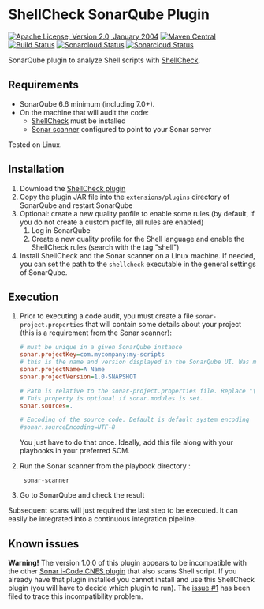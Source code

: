 <!---
 Licensed to the Apache Software Foundation (ASF) under one or more
 contributor license agreements.  See the NOTICE file distributed with
 this work for additional information regarding copyright ownership.
 The ASF licenses this file to You under the Apache License, Version 2.0
 (the "License"); you may not use this file except in compliance with
 the License.  You may obtain a copy of the License at

      http://www.apache.org/licenses/LICENSE-2.0

 Unless required by applicable law or agreed to in writing, software
 distributed under the License is distributed on an "AS IS" BASIS,
 WITHOUT WARRANTIES OR CONDITIONS OF ANY KIND, either express or implied.
 See the License for the specific language governing permissions and
 limitations under the License.
-->
ShellCheck SonarQube Plugin
===========================

[![Apache License, Version 2.0, January 2004](https://img.shields.io/github/license/apache/maven.svg?label=License)](http://www.apache.org/licenses/LICENSE-2.0)
[![Maven Central](https://img.shields.io/maven-central/v/com.github.sbaudoin/sonar-shellcheck-plugin.svg?label=Maven%20Central)](https://search.maven.org/#search%7Cgav%7C1%7Cg%3A%22com.github.sbaudoin%22%20AND%20a%3A%22sonar-shellcheck-plugin%22)
[![Build Status](https://travis-ci.org/sbaudoin/sonar-shellcheck.svg?branch=master)](https://travis-ci.org/sbaudoin/sonar-shellcheck)
[![Sonarcloud Status](https://sonarcloud.io/api/project_badges/measure?project=com.github.sbaudoin:sonar-shellcheck-plugin&metric=alert_status)](https://sonarcloud.io/dashboard?id=com.github.sbaudoin:sonar-shellcheck-plugin)
[![Sonarcloud Status](https://sonarcloud.io/api/project_badges/measure?project=com.github.sbaudoin:sonar-shellcheck-plugin&metric=coverage)](https://sonarcloud.io/dashboard?id=com.github.sbaudoin:sonar-shellcheck-plugin)

SonarQube plugin to analyze Shell scripts with [ShellCheck](https://github.com/koalaman/shellcheck).

## Requirements
* SonarQube 6.6 minimum (including 7.0+).
* On the machine that will audit the code:
    * [ShellCheck](https://github.com/koalaman/shellcheck) must be installed
    * [Sonar scanner](https://github.com/SonarSource/sonar-scanner-cli) configured to point to your Sonar server

Tested on Linux.

## Installation
1. Download the [ShellCheck plugin](https://github.com/sbaudoin/sonar-shellcheck/releases)
2. Copy the plugin JAR file into the `extensions/plugins` directory of SonarQube and restart SonarQube
3. Optional: create a new quality profile to enable some rules (by default, if you do not create a custom profile, all rules are enabled)
    1. Log in SonarQube
    2. Create a new quality profile for the Shell language and enable the ShellCheck rules (search with the tag "shell")
4. Install ShellCheck and the Sonar scanner on a Linux machine. If needed, you can set the path to the `shellcheck` executable
   in the general settings of SonarQube.

## Execution
1. Prior to executing a code audit, you must create a file `sonar-project.properties` that will contain some details about your project (this is a requirement from the Sonar scanner):

    ```INI
    # must be unique in a given SonarQube instance
    sonar.projectKey=com.mycompany:my-scripts
    # this is the name and version displayed in the SonarQube UI. Was mandatory prior to SonarQube 6.1.
    sonar.projectName=A Name
    sonar.projectVersion=1.0-SNAPSHOT
    
    # Path is relative to the sonar-project.properties file. Replace "\" by "/" on Windows.
    # This property is optional if sonar.modules is set.
    sonar.sources=.
    
    # Encoding of the source code. Default is default system encoding
    #sonar.sourceEncoding=UTF-8
    ```

    You just have to do that once. Ideally, add this file along with your playbooks in your preferred SCM.
2. Run the Sonar scanner from the playbook directory :

        sonar-scanner

3. Go to SonarQube and check the result

Subsequent scans will just required the last step to be executed. It can easily be integrated into a continuous integration pipeline.

## Known issues
**Warning!** The version 1.0.0 of this plugin appears to be incompatible with the other [Sonar i-Code CNES plugin](https://github.com/lequal/sonar-icode-cnes-plugin) that also scans Shell script.
If you already have that plugin installed you cannot install and use this ShellCheck plugin (you will have to decide which plugin to run).
The [issue #1](https://github.com/sbaudoin/sonar-shellcheck/issues/1) has been filed to trace this incompatibility problem.
